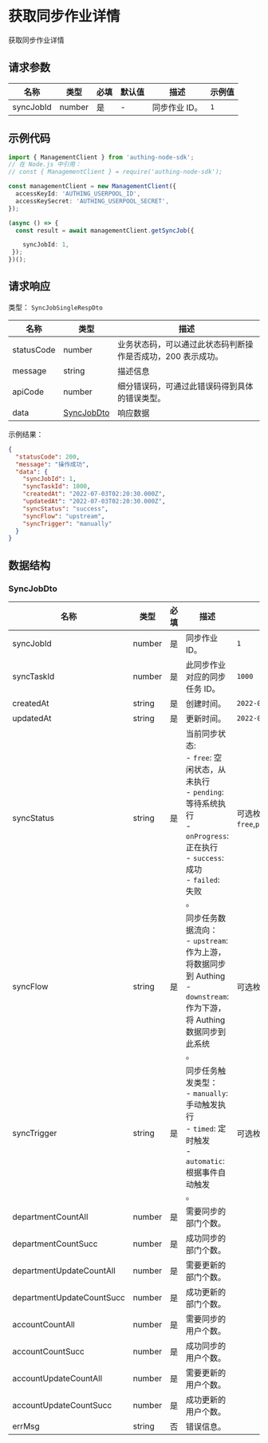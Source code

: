 # 获取同步作业详情

<!--
  警告⚠️：
  不要直接修改该文档，
  https://github.com/Authing/authing-docs-factory
  使用该项目进行生成
-->

<LastUpdated />

获取同步作业详情

## 请求参数

| 名称 | 类型 | 必填 | 默认值 | 描述 | 示例值 |
| ---- | ---- | ---- | ---- | ---- | ---- |
| syncJobId | number  | 是 | - | 同步作业 ID。  | `1` |


## 示例代码

```ts
import { ManagementClient } from 'authing-node-sdk';
// 在 Node.js 中引用：
// const { ManagementClient } = require('authing-node-sdk');

const managementClient = new ManagementClient({
  accessKeyId: 'AUTHING_USERPOOL_ID',
  accessKeySecret: 'AUTHING_USERPOOL_SECRET',
});

(async () => {
  const result = await managementClient.getSyncJob({

    syncJobId: 1,
 });
})();
```



## 请求响应

类型： `SyncJobSingleRespDto`

| 名称 | 类型 | 描述 |
| ---- | ---- | ---- |
| statusCode | number | 业务状态码，可以通过此状态码判断操作是否成功，200 表示成功。 |
| message | string | 描述信息 |
| apiCode | number | 细分错误码，可通过此错误码得到具体的错误类型。 |
| data | <a href="#SyncJobDto">SyncJobDto</a> | 响应数据 |



示例结果：

```json
{
  "statusCode": 200,
  "message": "操作成功",
  "data": {
    "syncJobId": 1,
    "syncTaskId": 1000,
    "createdAt": "2022-07-03T02:20:30.000Z",
    "updatedAt": "2022-07-03T02:20:30.000Z",
    "syncStatus": "success",
    "syncFlow": "upstream",
    "syncTrigger": "manually"
  }
}
```

## 数据结构


### <a id="SyncJobDto"></a> SyncJobDto

| 名称 | 类型 | 必填 | 描述 | 示例值 |
| ---- |  ---- | ---- | ---- | ---- |
| syncJobId | number | 是 | 同步作业 ID。  |  `1` |
| syncTaskId | number | 是 | 此同步作业对应的同步任务 ID。  |  `1000` |
| createdAt | string | 是 | 创建时间。  |  `2022-07-03T02:20:30.000Z` |
| updatedAt | string | 是 | 更新时间。  |  `2022-07-03T02:20:30.000Z` |
| syncStatus | string | 是 | 当前同步状态:<br>- `free`: 空闲状态，从未执行<br>- `pending`: 等待系统执行<br>- `onProgress`: 正在执行<br>- `success`: 成功<br>- `failed`: 失败<br>    。  | 可选枚举值：`free`,`pending`,`onProgress`,`success`,`failed` |
| syncFlow | string | 是 | 同步任务数据流向：<br>- `upstream`: 作为上游，将数据同步到 Authing<br>- `downstream`: 作为下游，将 Authing 数据同步到此系统<br>    。  | 可选枚举值：`upstream`,`downstream` |
| syncTrigger | string | 是 | 同步任务触发类型：<br>- `manually`: 手动触发执行<br>- `timed`: 定时触发<br>- `automatic`: 根据事件自动触发<br>。  | 可选枚举值：`manually`,`timed`,`automatic` |
| departmentCountAll | number | 是 | 需要同步的部门个数。  |  |
| departmentCountSucc | number | 是 | 成功同步的部门个数。  |  |
| departmentUpdateCountAll | number | 是 | 需要更新的部门个数。  |  |
| departmentUpdateCountSucc | number | 是 | 成功更新的部门个数。  |  |
| accountCountAll | number | 是 | 需要同步的用户个数。  |  |
| accountCountSucc | number | 是 | 成功同步的用户个数。  |  |
| accountUpdateCountAll | number | 是 | 需要更新的用户个数。  |  |
| accountUpdateCountSucc | number | 是 | 成功更新的用户个数。  |  |
| errMsg | string | 否 | 错误信息。  |  |


